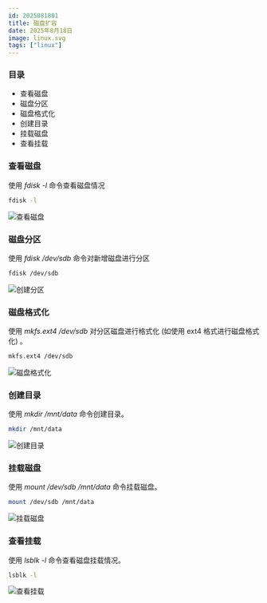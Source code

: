 ```yaml
---
id: 2025081801
title: 磁盘扩容
date: 2025年8月18日
image: linux.svg
tags: ["linux"]
---
```



### 目录

 - 查看磁盘
 - 磁盘分区
 - 磁盘格式化
 - 创建目录
 - 挂载磁盘
 - 查看挂载


### 查看磁盘

使用 *fdisk -l* 命令查看磁盘情况

```bash
fdisk -l
```

![查看磁盘](https://loongzxl.com/blogs/20241021查看未挂载硬盘.png)


### 磁盘分区

使用 *fdisk /dev/sdb* 命令对新增磁盘进行分区

```bash
fdisk /dev/sdb
```

![创建分区](https://loongzxl.com/blogs/20241021创建分区.png)


### 磁盘格式化

使用 *mkfs.ext4 /dev/sdb* 对分区磁盘进行格式化 (如使用 ext4 格式进行磁盘格式化) 。

```bash
mkfs.ext4 /dev/sdb
```

![磁盘格式化](https://loongzxl.com/blogs/20241021格式化分区.png)


### 创建目录

使用 *mkdir /mnt/data* 命令创建目录。

```bash
mkdir /mnt/data
```

![创建目录](https://loongzxl.com/blogs/20241021创建目录.png)


### 挂载磁盘

使用 *mount /dev/sdb /mnt/data* 命令挂载磁盘。

```bash
mount /dev/sdb /mnt/data
```

![挂载磁盘](https://loongzxl.com/blogs/20241021挂载磁盘.png)

### 查看挂载

使用 *lsblk -l* 命令查看磁盘挂载情况。

```bash
lsblk -l
```

![查看挂载](https://loongzxl.com/blogs/20241021查看挂载.png)

